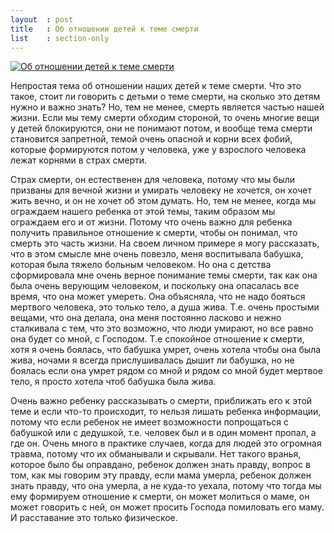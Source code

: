 ```yaml
---
layout  : post
title   : Об отношении детей к теме смерти
list    : section-only
---
```

[![Об отношении детей к теме смерти](https://img.youtube.com/vi/f4LmRAofmcQ/mqdefault.jpg)](https://www.youtube.com/watch?v=f4LmRAofmcQ)

Непростая тема об отношении наших детей к теме смерти. Что это такое, стоит ли говорить с детьми о теме смерти, на сколько это детям нужно и важно знать? Но, тем не менее, смерть является частью нашей жизни. Если мы тему смерти обходим стороной, то очень многие вещи у детей блокируются, они не понимают потом, и вообще тема смерти становится запретной, темой очень опасной и корни всех фобий, которые формируются потом у человека, уже у взрослого человека лежат корнями в страх смерти.

Страх смерти, он естественен для человека, потому что мы были призваны для вечной жизни и умирать человеку не хочется, он хочет жить вечно, и он не хочет об этом думать. Но, тем не менее, когда мы ограждаем нашего ребенка от этой темы, таким образом мы ограждаем его и от жизни. Потому что очень важно для ребенка получить правильное отношение к смерти, чтобы он понимал, что смерть это часть жизни. На своем личном примере я могу рассказать, что в этом смысле мне очень повезло, меня воспитывала бабушка, которая была тяжело больным человеком. Но она с детства сформировала мне очень верное понимание темы смерти, так как она была очень верующим человеком, и поскольку она опасалась все время, что она может умереть. Она объясняла, что не надо бояться мертвого человека, это только тело, а душа жива. Т.е. очень простыми вещами, что она делала, она меня постоянно ласково и нежно сталкивала с тем, что это возможно, что люди умирают, но все равно она будет со мной, с Господом. Т.е спокойное отношение к смерти, хотя я очень боялась, что бабушка умрет, очень хотела чтобы она была жива, ночами я всегда прислушивалась дышит ли бабушка, но не боялась если она умрет рядом со мной и рядом со мной будет мертвое тело, я просто хотела чтоб бабушка была жива.

Очень важно ребенку рассказывать о смерти, приближать его к этой теме и если что-то происходит, то нельзя лишать ребенка информации, потому что если ребенок не имеет возможности попрощаться с бабушкой или с дедушкой, т.е. человек был и в один момент пропал, а где он. Очень много в практике случаев, когда для людей это огромная травма, потому что их обманывали и скрывали. Нет такого вранья, которое было бы оправдано, ребенок должен знать правду, вопрос в том, как мы говорим эту правду, если мама умерла, ребенок должен знать правду, что она умерла, а не куда-то уехала, потому что тогда мы ему формируем отношение к смерти, он может молиться о маме, он может говорить с ней, он может просить Господа помиловать его маму. И расставание это только физическое.
